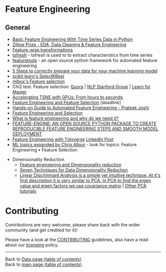 # Feature Engineering

## General 
   + [Basic Feature Engineering With Time Series Data in Python](http://machinelearningmastery.com/basic-feature-engineering-time-series-data-python/)
   + [Zillow Prize - EDA, Data Cleaning & Feature Engineering](https://www.kaggle.com/lauracozma/eda-data-cleaning-feature-engineering)
   + [Feature-wise transformations](https://distill.pub/2018/feature-wise-transformations)
   + [tsfresh](https://tsfresh.readthedocs.io/en/latest/text/introduction.html) - tsfresh is used to to extract characteristics from time series
   + [featuretools](https://github.com/featuretools/featuretools/) - an open source python framework for automated feature engineering
   + [5 Steps to correctly prepare your data for your machine learning model](https://towardsdatascience.com/5-steps-to-correctly-prep-your-data-for-your-machine-learning-model-c06c24762b73?gi=6b4a6895ab1)
   + [scikit learn's SelectKBest](https://scikit-learn.org/stable/modules/generated/sklearn.feature_selection.SelectKBest.html)
   + [mlbox's Feature selection](https://mlbox.readthedocs.io/en/latest/features.html)
   + Chi2 test: Feature selection: [Quora](https://www.quora.com/How-is-chi-test-used-for-feature-selection-in-machine-learning) | [NLP Stanford Group](https://nlp.stanford.edu/IR-book/html/htmledition/feature-selectionchi2-feature-selection-1.html) | [Learn for Master](http://www.learn4master.com/machine-learning/chi-square-test-for-feature-selection)
   + [Accelerating TSNE with GPUs: From hours to seconds](https://www.linkedin.com/posts/montrealai_machinelearning-datavisualization-datascience-activity-6628828524566331392-Cua_)
   + [Feature Engineering and Feature Selection](https://media.licdn.com/dms/document/C511FAQF45u2wk4WYKQ/feedshare-document-pdf-analyzed/0?e=1570834800&v=beta&t=lNVqtm3JJYvvPHpsl0uc6mZJjVGWgJ8Toz29tNJA4GI) [deadlink]
   + [Hands-on Guide to Automated Feature Engineering - Prateek Joshi](https://www.linkedin.com/posts/vipulppatel_hands-on-guide-to-automated-feature-engineering-ugcPost-6612564773705924608-Utyb)
   + [Feature Engineering and Selection](https://www.linkedin.com/posts/nabihbawazir_feature-engineering-and-selection-ugcPost-6603534412548280320-XTIX)
   + [What is feature engineering and why do we need it?](https://www.linkedin.com/posts/srivatsan-srinivasan-b8131b_datascience-machinelearning-ml-activity-6623556433189363712-O7c4)
   + [FEATURE-ENGINE: AN OPEN SOURCE PYTHON PACKAGE TO CREATE REPRODUCIBLE FEATURE ENGINEERING STEPS AND SMOOTH MODEL DEPLOYMENT](https://www.trainindata.com/feature-engine)
   + [Feature Engineering with Tidyverse](https://www.datasciencecentral.com/profiles/blogs/feature-engineering-with-tidyverse) [LinkedIn Post](https://www.linkedin.com/posts/data-science-central_feature-engineering-with-tidyverse-activity-6645714064209166337-4szB)
   + [ML topics expanded by Chris Albon](https://chrisalbon.com/#machine_learning) - look for topics: Feature Engineering • Feature Selection

- Dimensionality Reduction
    - [Feature engineering and Dimensionality reduction](https://towardsdatascience.com/dimensionality-reduction-for-machine-learning-80a46c2ebb7e)
    - [Seven Techniques for Data Dimensionality Reduction](https://www.kdnuggets.com/2015/05/7-methods-data-dimensionality-reduction.html)
    - [Linear Discriminant Analysis is a simple yet intuitive technique.  At it's first description it is very similar to PCA.  In PCA to find the eigen value and eigen factors we use covariance matrix](https://www.youtube.com/watch?v=D2HArUvOQaw&feature=youtu.be) | [Other PCA tutorials](https://youtu.be/D2HArUvOQaw)

# Contributing

Contributions are very welcome, please share back with the wider community (and get credited for it)!

Please have a look at the [CONTRIBUTING](../CONTRIBUTING.md) guidelines, also have a read about our [licensing](../LICENSE.md) policy.

---

Back to [Data page (table of contents)](README.md)</br>
Back to [main page (table of contents)](../README.md)